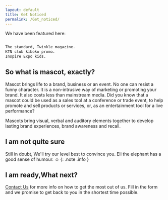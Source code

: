 ```yaml
---
layout: default
title: Get Noticed
permalink: /Get_noticed/
---
```



We have been featured here:

```sh

The standard, Twinkle magazine.
KTN club kiboko promo.
Inspire Expo kids.

```


## So what is mascot, exactly?

Mascot brings life to a brand, business  or an event. No one can resist a funny character. It is a non-intrusive way of marketing or promoting your brand. It also costs less than mainstream media. Did you know that a mascot could be used as a sales tool at a conference or trade event, to help promote and sell products or services, or, as an entertainment tool for a live performance?

Mascots bring visual, verbal and auditory elements together to develop lasting brand experiences, brand awareness and recall.

## I am not quite sure

Still in doubt, We'll try our level best to convince you. Eli the elephant has a good sense of humour. ☺
{: .note .info }

## I am ready,What next?

[Contact Us][contact] for more info on how to get the most out of us. Fill in the form and we promise to get back to you in the shortest time possible.

[contact]:     /contact/

